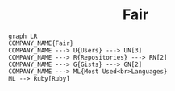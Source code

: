 <h1 align="center">Fair</h1>

```mermaid
graph LR
COMPANY_NAME{Fair}
COMPANY_NAME ---> U{Users} ---> UN[3]
COMPANY_NAME ---> R{Repositories} ---> RN[2]
COMPANY_NAME ---> G{Gists} ---> GN[2]
COMPANY_NAME ---> ML{Most Used<br>Languages}
ML --> Ruby[Ruby]
```
